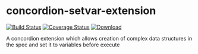 # concordion-setvar-extension
[![Build Status](https://travis-ci.org/chiknrice/concordion-setvar-extension.svg?branch=master)](https://travis-ci.org/chiknrice/concordion-setvar-extension) [![Coverage Status](https://coveralls.io/repos/chiknrice/concordion-setvar-extension/badge.svg?branch=master&service=github)](https://coveralls.io/github/chiknrice/concordion-setvar-extension?branch=master) [ ![Download](https://api.bintray.com/packages/chiknrice/maven/concordion-setvar-extension/images/download.svg) ](https://bintray.com/chiknrice/maven/concordion-setvar-extension/_latestVersion)

A concordion extension which allows creation of complex data structures in the spec and set it to variables before execute
